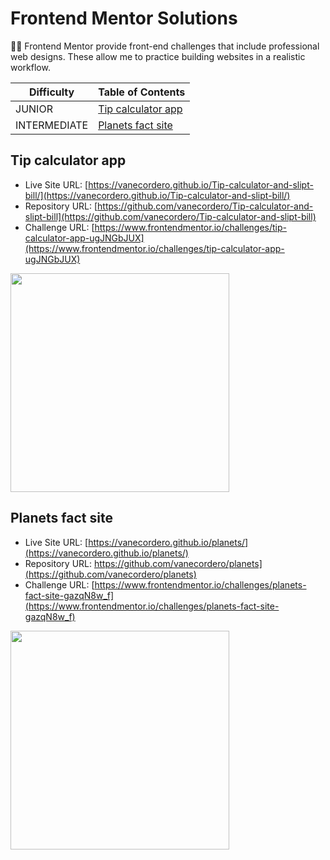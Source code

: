 # Frontend Mentor Solutions

👩‍💻 Frontend Mentor provide front-end challenges that include professional web designs. These allow me to practice building websites in a realistic workflow. 

| Difficulty   | Table of Contents                                                     |
| ----------   | --------------------------------------------------------------------- |
| JUNIOR       | [Tip calculator app](#Tip-calculator-app)                             |
| INTERMEDIATE | [Planets fact site](#planets-fact-site)                               |


## Tip calculator app

- Live Site URL: [https://vanecordero.github.io/Tip-calculator-and-slipt-bill/](https://vanecordero.github.io/Tip-calculator-and-slipt-bill/)
- Repository URL: [https://github.com/vanecordero/Tip-calculator-and-slipt-bill](https://github.com/vanecordero/Tip-calculator-and-slipt-bill)
- Challenge URL: [https://www.frontendmentor.io/challenges/tip-calculator-app-ugJNGbJUX](https://www.frontendmentor.io/challenges/tip-calculator-app-ugJNGbJUX)

<img src="https://user-images.githubusercontent.com/47092867/137633357-c39c60bf-f6ff-4b45-8d3d-8a793036c515.png" width="350"/>


## Planets fact site

- Live Site URL: [https://vanecordero.github.io/planets/](https://vanecordero.github.io/planets/)
- Repository URL: https://github.com/vanecordero/planets](https://github.com/vanecordero/planets)
- Challenge URL: [https://www.frontendmentor.io/challenges/planets-fact-site-gazqN8w_f](https://www.frontendmentor.io/challenges/planets-fact-site-gazqN8w_f)

<img src="https://user-images.githubusercontent.com/47092867/137633508-7b10933a-396d-442a-9395-0504f8cb06f8.png" width="350"/>
